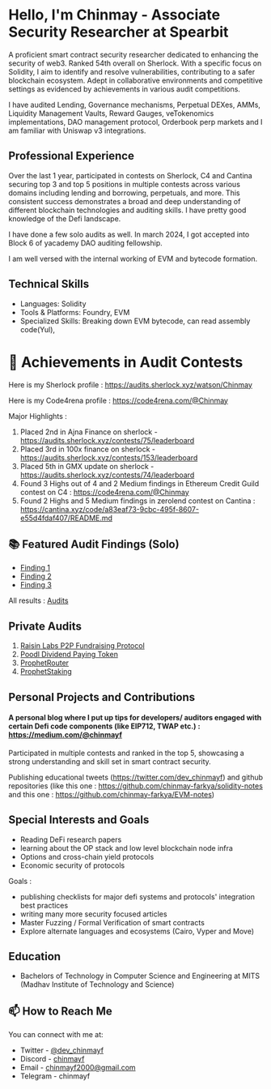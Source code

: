 
# Hello, I'm Chinmay - Associate Security Researcher at Spearbit

A proficient smart contract security researcher dedicated to enhancing the security of web3. Ranked 54th overall on Sherlock. With a specific focus on Solidity, I aim to identify and resolve vulnerabilities, contributing to a safer blockchain ecosystem. Adept in collaborative environments and competitive settings as evidenced by achievements in various audit competitions.

I have audited Lending, Governance mechanisms, Perpetual DEXes, AMMs, Liquidity Management Vaults, Reward Gauges, veTokenomics implementations, DAO management protocol, Orderbook perp markets and I am familiar with Uniswap v3 integrations.


## Professional Experience
Over the last 1 year, participated in contests on Sherlock, C4 and Cantina securing top 3 and top 5 positions in multiple contests across various domains including lending and borrowing, perpetuals, and more. This consistent success demonstrates a broad and deep understanding of different blockchain technologies and auditing skills. I have pretty good knowledge of the Defi landscape.

I have done a few solo audits as well. In march 2024, I got accepted into Block 6 of yacademy DAO auditing fellowship. 

I am well versed with the internal working of EVM and bytecode formation. 


## Technical Skills
- Languages: Solidity
- Tools & Platforms: Foundry, EVM
- Specialized Skills: Breaking down EVM bytecode, can read assembly code(Yul), 




# 🏅 Achievements in Audit Contests

Here is my Sherlock profile : https://audits.sherlock.xyz/watson/Chinmay

Here is my Code4rena profile : https://code4rena.com/@Chinmay

Major Highlights :
1. Placed 2nd in Ajna Finance on sherlock - https://audits.sherlock.xyz/contests/75/leaderboard
2. Placed 3rd in 100x finance on sherlock - https://audits.sherlock.xyz/contests/153/leaderboard
3. Placed 5th in GMX update on sherlock - https://audits.sherlock.xyz/contests/74/leaderboard
4. Found 3 Highs out of 4 and 2 Medium findings in Ethereum Credit Guild contest on C4 : https://code4rena.com/@Chinmay
5. Found 2 Highs and 5 Medium findings in zerolend contest on Cantina : https://cantina.xyz/code/a83eaf73-9cbc-495f-8607-e55d4fdaf407/README.md




## 📚 Featured Audit Findings (Solo)

- [Finding 1](https://audits.sherlock.xyz/contests/74/report#:~:text=properly.%0Apartially%20reviewed-,Issue%20M%2D6,-%3A%20An%20Oracle%20Signer)
- [Finding 2](https://audits.sherlock.xyz/contests/75/report#:~:text=Looks%20ok-,Issue%20M%2D5,-%3A%20Wrong%20Inflator%20used)
- [Finding 3](https://audits.sherlock.xyz/contests/75/report#:~:text=s%20htp%20calculation.-,Issue%20M%2D6,-%3A%20KickerActions%20uses%20wrong)

All results : [Audits](https://github.com/chinmay-farkya/Audits/tree/main?tab=readme-ov-file#audit-contests)
 

## Private Audits

1. [Raisin Labs P2P Fundraising Protocol](https://github.com/chinmay-farkya/Audits/blob/main/solo/Raisin-p2p-fundraising.pdf)
2. [Poodl Dividend Paying Token](https://github.com/chinmay-farkya/Audits/blob/main/solo/poodltech-dividend-paying-token.md)
3. [ProphetRouter](https://github.com/chinmay-farkya/Audits/blob/main/solo/ProphetRouter.md)
4. [ProphetStaking](https://github.com/chinmay-farkya/Audits/blob/main/solo/prophetstaking.md)




## Personal Projects and Contributions
#### A personal blog where I put up tips for developers/ auditors engaged with certain Defi code components (like EIP712, TWAP etc.) : https://medium.com/@chinmayf

Participated in multiple contests and ranked in the top 5, showcasing a strong understanding and skill set in smart contract security. 

Publishing educational tweets (https://twitter.com/dev_chinmayf) and github repositories (like this one : https://github.com/chinmay-farkya/solidity-notes   and this one : https://github.com/chinmay-farkya/EVM-notes)

## Special Interests and Goals
- Reading DeFi research papers
- learning about the OP stack and low level blockchain node infra
- Options and cross-chain yield protocols
- Economic security of protocols

Goals :
- publishing checklists for major defi systems and protocols' integration best practices
- writing many more security focused articles
- Master Fuzzing / Formal Verification of smart contracts
- Explore alternate languages and ecosystems (Cairo, Vyper and Move)


## Education
- Bachelors of Technology in Computer Science and Engineering at MITS (Madhav Institute of Technology and Science)


## 📫 How to Reach Me

You can connect with me at:

- Twitter - [@dev_chinmayf](https://twitter.com/dev_chinmayf)
- Discord - [chinmayf](https://discordapp.com/users/732959289139789875)
- Email   - [chinmayf2000@gmail.com](mailto:chinmayf2000@gmail.com)
- Telegram - chinmayf


